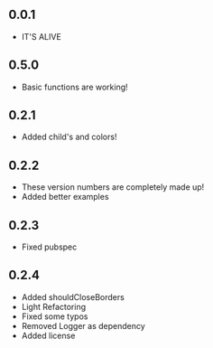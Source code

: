 ## 0.0.1

* IT'S ALIVE

## 0.5.0

* Basic functions are working!

## 0.2.1

* Added child's and colors!

## 0.2.2

* These version numbers are completely made up!
* Added better examples

## 0.2.3

* Fixed pubspec

## 0.2.4

* Added shouldCloseBorders
* Light Refactoring
* Fixed some typos
* Removed Logger as dependency
* Added license
